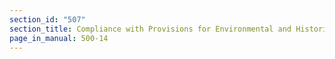 ```yaml
---
section_id: "507"
section_title: Compliance with Provisions for Environmental and Historic Preservation
page_in_manual: 500-14
---
```

